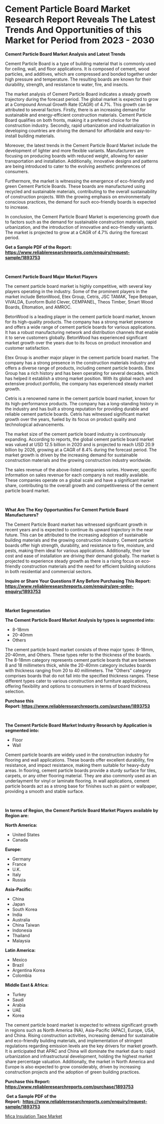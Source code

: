 <p><h1>Cement Particle Board Market Research Report Reveals The Latest Trends And Opportunities of this Market for Period from 2023 - 2030</h1></p><p><strong>Cement Particle Board Market Analysis and Latest Trends</strong></p>
<p><p>Cement Particle Board is a type of building material that is commonly used for ceiling, wall, and floor applications. It is composed of cement, wood particles, and additives, which are compressed and bonded together under high pressure and temperature. The resulting boards are known for their durability, strength, and resistance to water, fire, and insects.</p><p>The market analysis of Cement Particle Board indicates a steady growth trajectory during the forecast period. The global market is expected to grow at a Compound Annual Growth Rate (CAGR) of 4.7%. This growth can be attributed to several factors. Firstly, there is an increasing demand for sustainable and energy-efficient construction materials. Cement Particle Board qualifies on both fronts, making it a preferred choice for the construction industry. Secondly, rapid urbanization and industrialization in developing countries are driving the demand for affordable and easy-to-install building materials.</p><p>Moreover, the latest trends in the Cement Particle Board Market include the development of lighter and more flexible variants. Manufacturers are focusing on producing boards with reduced weight, allowing for easier transportation and installation. Additionally, innovative designs and patterns are being introduced to cater to the evolving aesthetic preferences of consumers.</p><p>Furthermore, the market is witnessing the emergence of eco-friendly and green Cement Particle Boards. These boards are manufactured using recycled and sustainable materials, contributing to the overall sustainability of construction projects. With the growing emphasis on environmentally conscious practices, the demand for such eco-friendly boards is expected to increase.</p><p>In conclusion, the Cement Particle Board Market is experiencing growth due to factors such as the demand for sustainable construction materials, rapid urbanization, and the introduction of innovative and eco-friendly variants. The market is projected to grow at a CAGR of 4.7% during the forecast period.</p></p>
<p><strong>Get a Sample PDF of the Report:&nbsp; <a href="https://www.reliableresearchreports.com/enquiry/request-sample/1893753">https://www.reliableresearchreports.com/enquiry/request-sample/1893753</a></strong></p>
<p>&nbsp;</p>
<p><strong>Cement Particle Board Major Market Players</strong></p>
<p><p>The cement particle board market is highly competitive, with several key players operating in the industry. Some of the prominent players in the market include BetonWood, Etex Group, Cetris, JSC TAMAK, Tepe Betopan, VIVALDA, Euroform Build Clever, CEMPANEL, Theos Timber, Smart Wood Boards, Eltomation, and AMROC.</p><p>BetonWood is a leading player in the cement particle board market, known for its high-quality products. The company has a strong market presence and offers a wide range of cement particle boards for various applications. It has a robust manufacturing network and distribution channels that enable it to serve customers globally. BetonWood has experienced significant market growth over the years due to its focus on product innovation and customer satisfaction.</p><p>Etex Group is another major player in the cement particle board market. The company has a strong presence in the construction materials industry and offers a diverse range of products, including cement particle boards. Etex Group has a rich history and has been operating for several decades, which has helped it establish a strong market position. With its global reach and extensive product portfolio, the company has experienced steady market growth.</p><p>Cetris is a renowned name in the cement particle board market, known for its high-performance products. The company has a long-standing history in the industry and has built a strong reputation for providing durable and reliable cement particle boards. Cetris has witnessed significant market growth over the years, fueled by its focus on product quality and technological advancements.</p><p>The market size of the cement particle board industry is continuously expanding. According to reports, the global cement particle board market was valued at USD 12.5 billion in 2020 and is projected to reach USD 20.9 billion by 2026, growing at a CAGR of 8.4% during the forecast period. The market growth is driven by the increasing demand for sustainable construction materials and the growing construction industry worldwide.</p><p>The sales revenue of the above-listed companies varies. However, specific information on sales revenue for each company is not readily available. These companies operate on a global scale and have a significant market share, contributing to the overall growth and competitiveness of the cement particle board market.</p></p>
<p>&nbsp;</p>
<p><strong>What Are The Key Opportunities For Cement Particle Board Manufacturers?</strong></p>
<p><p>The Cement Particle Board market has witnessed significant growth in recent years and is expected to continue its upward trajectory in the near future. This can be attributed to the increasing adoption of sustainable building materials and the growing construction industry. Cement particle boards offer high strength, durability, and resistance to fire, moisture, and pests, making them ideal for various applications. Additionally, their low cost and ease of installation are driving their demand globally. The market is projected to experience steady growth as there is a rising focus on eco-friendly construction materials and the need for efficient building solutions in both residential and commercial sectors.</p></p>
<p><strong>Inquire or Share Your Questions If Any Before Purchasing This Report: <a href="https://www.reliableresearchreports.com/enquiry/pre-order-enquiry/1893753">https://www.reliableresearchreports.com/enquiry/pre-order-enquiry/1893753</a></strong></p>
<p>&nbsp;</p>
<p><strong>Market Segmentation</strong></p>
<p><strong>The Cement Particle Board Market Analysis by types is segmented into:</strong></p>
<p><ul><li>8-18mm</li><li>20-40mm</li><li>Others</li></ul></p>
<p><p>The cement particle board market consists of three major types: 8-18mm, 20-40mm, and Others. These types refer to the thickness of the boards. The 8-18mm category represents cement particle boards that are between 8 and 18 millimeters thick, while the 20-40mm category includes boards with thickness ranging from 20 to 40 millimeters. The "Others" category comprises boards that do not fall into the specified thickness ranges. These different types cater to various construction and furniture applications, offering flexibility and options to consumers in terms of board thickness selection.</p></p>
<p><strong>Purchase this Report:&nbsp;<a href="https://www.reliableresearchreports.com/purchase/1893753">https://www.reliableresearchreports.com/purchase/1893753</a></strong></p>
<p>&nbsp;</p>
<p><strong>The Cement Particle Board Market Industry Research by Application is segmented into:</strong></p>
<p><ul><li>Floor</li><li>Wall</li></ul></p>
<p><p>Cement particle boards are widely used in the construction industry for flooring and wall applications. These boards offer excellent durability, fire resistance, and impact resistance, making them suitable for heavy-duty areas. In flooring, cement particle boards provide a sturdy surface for tiles, carpets, or any other flooring material. They are also commonly used as an underlayment for vinyl or laminate flooring. In wall applications, cement particle boards act as a strong base for finishes such as paint or wallpaper, providing a smooth and stable surface.</p></p>
<p>&nbsp;</p>
<p><strong>In terms of Region, the Cement Particle Board Market Players available by Region are:</strong></p>
<p>
    <p> <strong> North America: </strong>
        <ul>
            <li>United States</li>
            <li>Canada</li>
        </ul>
        </p> 
    <p> <strong> Europe: </strong>
        <ul>
            <li>Germany</li>
            <li>France</li>
            <li>U.K.</li>
            <li>Italy</li>
            <li>Russia</li>
        </ul>
        </p> 
    <p> <strong> Asia-Pacific: </strong>
        <ul>
            <li>China</li>
            <li>Japan</li>
            <li>South Korea</li>
            <li>India</li>
            <li>Australia</li>
            <li>China Taiwan</li>
            <li>Indonesia</li>
            <li>Thailand</li>
            <li>Malaysia</li>
        </ul>
        </p> 
    <p> <strong> Latin America: </strong>
        <ul>
            <li>Mexico</li>
            <li>Brazil</li>
            <li>Argentina Korea</li>
            <li>Colombia</li>
        </ul>
        </p> 
    <p> <strong> Middle East & Africa: </strong>
        <ul>
            <li>Turkey</li>
            <li>Saudi</li>
            <li>Arabia</li>
            <li>UAE</li>
            <li>Korea</li>
        </ul>
    </p>
    </p>
<p><p>The cement particle board market is expected to witness significant growth in regions such as North America (NA), Asia-Pacific (APAC), Europe, USA, and China. Rising construction activities, increasing demand for sustainable and eco-friendly building materials, and implementation of stringent regulations regarding emission levels are the key drivers for market growth. It is anticipated that APAC and China will dominate the market due to rapid urbanization and infrastructural development, holding the highest market share percentage valuation. Additionally, the market in North America and Europe is also expected to grow considerably, driven by increasing construction projects and the adoption of green building practices.</p></p>
<p><strong>Purchase this Report: <a href="https://www.reliableresearchreports.com/purchase/1893753">https://www.reliableresearchreports.com/purchase/1893753</a></strong></p>
<p>&nbsp;<strong>Get a Sample PDF of the Report:&nbsp;&nbsp;<a href="https://www.reliableresearchreports.com/enquiry/request-sample/1893753">https://www.reliableresearchreports.com/enquiry/request-sample/1893753</a></strong></p>
<p><strong></strong></p>
<p><p><a href="https://github.com/GroverBarry/Market-Research-Report-List-2/blob/main/mica-insulation-tape-market.md">Mica Insulation Tape Market</a></p></p>